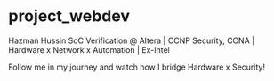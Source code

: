 # project_webdev

Hazman Hussin 
SoC Verification @ Altera | CCNP Security, CCNA | Hardware x Network x Automation | Ex-Intel

Follow me in my journey and watch how I bridge Hardware x Security!
